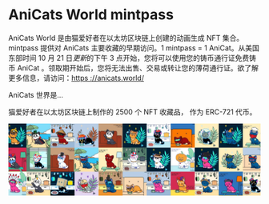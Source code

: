 # AniCats World mintpass

AniCats World 是由猫爱好者在以太坊区块链上创建的动画生成 NFT 集合。mintpass 提供对 AniCats 主要收藏的早期访问。1 mintpass = 1 AniCat。从美国东部时间 10 月 21 日*更新*的下午 3 点开始，您将可以使用您的铸币通行证免费铸币 AniCat 。领取期开始后，您将无法出售、交易或转让您的薄荷通行证。欲了解更多信息，请访问：[https ://anicats.world/](https://anicats.world/)

AniCats 世界是…

猫爱好者在以太坊区块链上制作的 2500 个 NFT 收藏品，
作为 ERC-721 代币。

![unnamed](unnamed.jpg)
